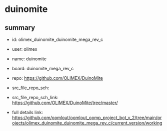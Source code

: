 # duinomite
 
## summary 
* id: olimex_duinomite_duinomite_mega_rev_c
* user: olimex
* name: duinomite
* board: duinomite_mega_rev_c
* repo: https://github.com/OLIMEX/DuinoMite



* src_file_repo_sch: 
* src_file_repo_sch_link: https://github.com/OLIMEX/DuinoMite/tree/master/
* full details link: https://github.com/oomlout/oomlout_oomp_project_bot_v_2/tree/main/projects/olimex_duinomite_duinomite_mega_rev_c/current_version/working  







